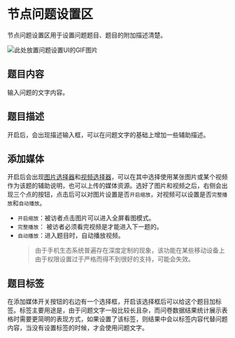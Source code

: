 # 节点问题设置区

节点问题设置区用于设置问题题目、题目的附加描述清楚。

<img src='./images/question.gif' alt='此处放置问题设置UI的GIF图片'>

## 题目内容
输入问题的文字内容。

## 题目描述
开启后，会出现描述输入框，可以在问题文字的基础上增加一些辅助描述。

## 添加媒体
开启后会出现[图片选择器](../media/image.md)和[视频选择器](../media/video.md)，可以在其中选择使用某张图片或某个视频作为该题的辅助说明，也可以上传的媒体资源。选好了图片和视频之后，右侧会出现三个点的按钮，点击后可以对图片设置是否`开启缩放`，对视频可以设置是否`完整播放`和`自动播放`。

+ `开启缩放`：被访者点击图片可以进入全屏看图模式。
+ `完整播放`： 被访者必须看完视频是才能进入下一题的。
+ `自动播放`：进入题目时，自动播放视频。
  > 由于手机生态系统普遍存在深度定制的现象，该功能在某些移动设备上由于权限设置过于严格而得不到很好的支持，可能会失效。

## 题目标签
在添加媒体开关按钮的右边有一个选择框，开启该选择框后可以给这个题目加标签。标签主要用途是，由于问题文字一般比较长且杂，而问卷数据结果统计展示表格时需要更简明的表现方式，如果设置了该标签，则结果中会以标签内容代替问题内容，当没有设置标签的时候，才会使用问题文字。
